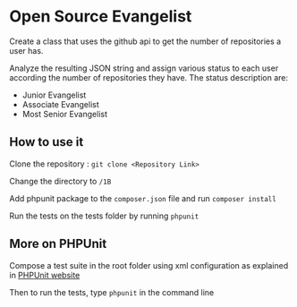 # Open Source Evangelist
Create a class that uses the github api to get the number of repositories
a user has.

Analyze the resulting JSON string and assign various status to each user according
the number of repositories they have. The status description are:
  * Junior Evangelist
  * Associate Evangelist
  * Most Senior Evangelist

## How to use it
Clone the repository : `git clone <Repository Link>`

Change the directory to `/1B`

Add phpunit package to the `composer.json` file and run `composer install`

Run the tests on the tests folder by running `phpunit`

## More on PHPUnit
Compose a test suite in the root folder using xml configuration as explained in [PHPUnit website](https://phpunit.de/manual/current/en/organizing-tests.html#organizing-tests.xml-configuration)

Then to run the tests, type `phpunit` in the command line
